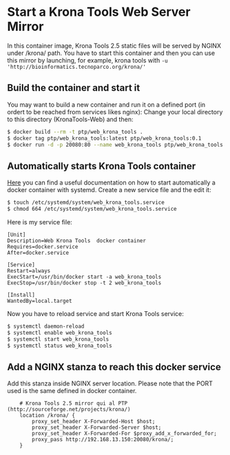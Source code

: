 
# Start a Krona Tools Web Server Mirror

In this container image, Krona Tools 2.5 static files will be served by NGINX under /krona/ path. You have to start this container and then you can use this mirror by launching, for example, krona tools with `-u 'http://bioinformatics.tecnoparco.org/krona/'`

## Build the container and start it

You may want to build a new container and run it on a defined port (in ordert to be reached from services likes nginx): Change your local directory to this directory (KronaTools-Web) and then:

```sh
$ docker build --rm -t ptp/web_krona_tools .
$ docker tag ptp/web_krona_tools:latest ptp/web_krona_tools:0.1
$ docker run -d -p 20080:80 --name web_krona_tools ptp/web_krona_tools
```

## Automatically starts Krona Tools container

[Here](https://docs.docker.com/articles/host_integration/#automatically-start-containers) you can find a useful documentation on how to start automatically a docker container with systemd.  Create a new service file and the edit it:

```sh
$ touch /etc/systemd/system/web_krona_tools.service
$ chmod 664 /etc/systemd/system/web_krona_tools.service
```

Here is my service file:

```
[Unit]
Description=Web Krona Tools  docker container
Requires=docker.service
After=docker.service

[Service]
Restart=always
ExecStart=/usr/bin/docker start -a web_krona_tools
ExecStop=/usr/bin/docker stop -t 2 web_krona_tools

[Install]
WantedBy=local.target
```

Now you have to reload service and start Krona Tools service:

```sh
$ systemctl daemon-reload
$ systemctl enable web_krona_tools
$ systemctl start web_krona_tools
$ systemctl status web_krona_tools
```

## Add a NGINX stanza to reach this docker service

Add this stanza inside NGINX server location. Please note that the PORT used is the same defined in docker container.

```
    # Krona Tools 2.5 mirror qui al PTP (http://sourceforge.net/projects/krona/)
    location /krona/ {
        proxy_set_header X-Forwarded-Host $host;
        proxy_set_header X-Forwarded-Server $host;
        proxy_set_header X-Forwarded-For $proxy_add_x_forwarded_for;
        proxy_pass http://192.168.13.150:20080/krona/;
    }
```
